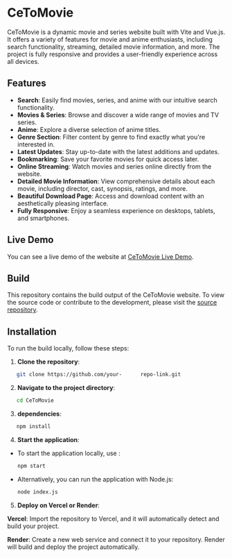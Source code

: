# CeToMovie

CeToMovie is a dynamic movie and series website built with Vite and Vue.js. It offers a variety of features for movie and anime enthusiasts, including search functionality, streaming, detailed movie information, and more. The project is fully responsive and provides a user-friendly experience across all devices.

## Features

- **Search**: Easily find movies, series, and anime with our intuitive search functionality.
- **Movies & Series**: Browse and discover a wide range of movies and TV series.
- **Anime**: Explore a diverse selection of anime titles.
- **Genre Section**: Filter content by genre to find exactly what you're interested in.
- **Latest Updates**: Stay up-to-date with the latest additions and updates.
- **Bookmarking**: Save your favorite movies for quick access later.
- **Online Streaming**: Watch movies and series online directly from the website.
- **Detailed Movie Information**: View comprehensive details about each movie, including director, cast, synopsis, ratings, and more.
- **Beautiful Download Page**: Access and download content with an aesthetically pleasing interface.
- **Fully Responsive**: Enjoy a seamless experience on desktops, tablets, and smartphones.

## Live Demo

You can see a live demo of the website at [CeToMovie Live Demo](https://ceto.onrender.com).

## Build

This repository contains the build output of the CeToMovie website. To view the source code or contribute to the development, please visit the [source repository](https://github.com/your-repo-link).

## Installation

To run the build locally, follow these steps:

1. **Clone the repository**:
```bash
   git clone https://github.com/your-      repo-link.git
```
2. **Navigate to the project directory**:

 ```bash
    cd CeToMovie
 ```
3. **dependencies**:

 ```bash
    npm install
 ```

4. **Start the application**:

- To start the application locally, use :
  ```bash
  npm start
  ```

- Alternatively, you can run the application with Node.js:
  ```bash
  node index.js
  ```

5. **Deploy on Vercel or Render**: 

**Vercel**: Import the repository to Vercel, and it will automatically detect and build your project.

**Render**: Create a new web service and connect it to your repository. Render will build and deploy the project automatically.


